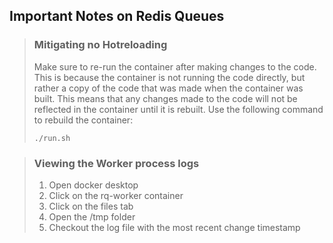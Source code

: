 ## Important Notes on Redis Queues

> ### Mitigating no Hotreloading
>
> Make sure to re-run the container after making changes to the code. This is because the container is not running the code directly, but rather a copy of the code that was made when the container was built. This means that any changes made to the code will not be reflected in the container until it is rebuilt.
> Use the following command to rebuild the container:
>
> ```./run.sh```
>

> ### Viewing the Worker process logs
>
> 1. Open docker desktop
> 2. Click on the rq-worker container
> 3. Click on the files tab
> 4. Open the /tmp folder
> 5. Checkout the log file with the most recent change timestamp
>
